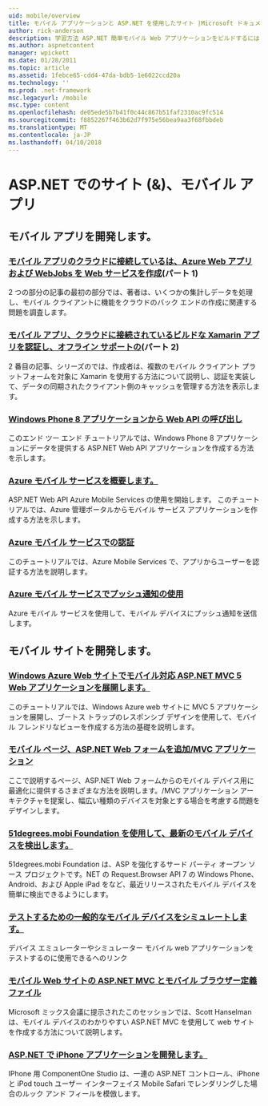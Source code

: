 ```yaml
---
uid: mobile/overview
title: モバイル アプリケーションと ASP.NET を使用したサイト |Microsoft ドキュメント
author: rick-anderson
description: 学習方法 ASP.NET 簡単モバイル Web アプリケーションをビルドするには
ms.author: aspnetcontent
manager: wpickett
ms.date: 01/28/2011
ms.topic: article
ms.assetid: 1febce65-cdd4-47da-bdb5-1e6022ccd20a
ms.technology: ''
ms.prod: .net-framework
msc.legacyurl: /mobile
msc.type: content
ms.openlocfilehash: de05ede5b7b41f0c44c867b51faf2310ac9fc514
ms.sourcegitcommit: f8852267f463b62d7f975e56bea9aa3f68fbbdeb
ms.translationtype: MT
ms.contentlocale: ja-JP
ms.lasthandoff: 04/10/2018
---
```

<a name="mobile-apps--sites-with-aspnet"></a>ASP.NET でのサイト (&)、モバイル アプリ
====================
## <a name="develop-mobile-apps"></a>モバイル アプリを開発します。


### <a name="cloud-connected-mobile-apps---create-a-web-service-with-azure-web-apps-and-webjobshttpsmsdnmicrosoftcommagazinemt185572part-1"></a>[モバイル アプリのクラウドに接続しているは、Azure Web アプリおよび WebJobs を Web サービスを作成](https://msdn.microsoft.com/magazine/mt185572)(パート 1)

2 つの部分の記事の最初の部分では、著者は、いくつかの集計しデータを処理し、モバイル クライアントに機能をクラウドのバック エンドの作成に関連する問題を調査します。


### <a name="cloud-connected-mobile-apps---build-a-xamarin-app-with-authentication-and-offline-supporthttpsmsdnmicrosoftcommagazinemt422581aspxpart-2"></a>[モバイル アプリ、クラウドに接続されているビルドな Xamarin アプリを認証し、オフライン サポートの](https://msdn.microsoft.com/magazine/mt422581.aspx)(パート 2)

2 番目の記事、シリーズのでは、作成者は、複数のモバイル クライアント プラットフォームを対象に Xamarin を使用する方法について説明し、認証を実装して、データの同期されたクライアント側のキャッシュを管理する方法を表示します。


### <a name="calling-web-api-from-a-windows-phone-8-applicationweb-apioverviewmobile-clientscalling-web-api-from-a-windows-phone-8-applicationmd"></a>[Windows Phone 8 アプリケーションから Web API の呼び出し](../web-api/overview/mobile-clients/calling-web-api-from-a-windows-phone-8-application.md)

このエンド ツー エンド チュートリアルでは、Windows Phone 8 アプリケーションにデータを提供する ASP.NET Web API アプリケーションを作成する方法を示します。


### <a name="get-started-with-azure-mobile-serviceshttpsazuremicrosoftcomdocumentationarticlesmobile-services-dotnet-backend-windows-store-dotnet-get-startedwtmcidzumoaspnet"></a>[Azure モバイル サービスを概要します。](https://azure.microsoft.com/documentation/articles/mobile-services-dotnet-backend-windows-store-dotnet-get-started?WT.mc_id=zumo_aspnet)

ASP.NET Web API Azure Mobile Services の使用を開始します。 このチュートリアルでは、Azure 管理ポータルからモバイル サービス アプリケーションを作成する方法を示します。


### <a name="authentication-in-azure-mobile-serviceshttpsazuremicrosoftcomdocumentationarticlesmobile-services-dotnet-backend-windows-store-dotnet-get-started-userswtmcidzumoaspnet"></a>[Azure モバイル サービスでの認証](https://azure.microsoft.com/documentation/articles/mobile-services-dotnet-backend-windows-store-dotnet-get-started-users/?WT.mc_id=zumo_aspnet)

このチュートリアルでは、Azure Mobile Services で、アプリからユーザーを認証する方法を説明します。


### <a name="using-push-notifications-in-azure-mobile-serviceshttpsazuremicrosoftcomdocumentationarticlesmobile-services-dotnet-backend-windows-store-dotnet-get-started-pushwtmcidzumoaspnet"></a>[Azure モバイル サービスでプッシュ通知の使用](https://azure.microsoft.com/documentation/articles/mobile-services-dotnet-backend-windows-store-dotnet-get-started-push/?WT.mc_id=zumo_aspnet)

Azure モバイル サービスを使用して、モバイル デバイスにプッシュ通知を送信します。


## <a name="develop-mobile-sites"></a>モバイル サイトを開発します。


### <a name="deploy-an-mobile-friendly-aspnet-mvc-5-web-application-on-windows-azure-web-siteshttpsdocsmicrosoftcomazureapp-service-webweb-sites-dotnet-deploy-aspnet-mvc-mobile-app"></a>[Windows Azure Web サイトでモバイル対応 ASP.NET MVC 5 Web アプリケーションを展開します。](https://docs.microsoft.com/azure/app-service-web/web-sites-dotnet-deploy-aspnet-mvc-mobile-app)

このチュートリアルでは、Windows Azure web サイトに MVC 5 アプリケーションを展開し、ブートス トラップのレスポンシブ デザインを使用して、モバイル フレンドリなビューを作成する方法の基礎を説明します。


### <a name="add-mobile-pages-to-your-aspnet-web-forms--mvc-applicationwhitepapersadd-mobile-pages-to-your-aspnet-web-forms-mvc-applicationmd"></a>[モバイル ページ、ASP.NET Web フォームを追加/MVC アプリケーション](../whitepapers/add-mobile-pages-to-your-aspnet-web-forms-mvc-application.md)

ここで説明するページ、ASP.NET Web フォームからのモバイル デバイス用に最適化に提供するさまざまな方法を説明します。/MVC アプリケーション アーキテクチャを提案し、幅広い種類のデバイスを対象とする場合を考慮する問題をデザインします。


### <a name="detect-the-latest-mobile-devices-using-51degreesmobi-foundationhttpsgithubcom51degreesdotnet-device-detection"></a>[51degrees.mobi Foundation を使用して、最新のモバイル デバイスを検出します。](https://github.com/51Degrees/dotNET-Device-Detection)

51degrees.mobi Foundation は、ASP を強化するサード パーティ オープン ソース プロジェクトです。NET の Request.Browser API 7 の Windows Phone、Android、および Apple iPad をなど、最近リリースされたモバイル デバイスを簡単に検出できるようにします。


### <a name="simulate-popular-mobile-devices-for-testingdevice-simulatorsmd"></a>[テストするための一般的なモバイル デバイスをシミュレートします。](device-simulators.md)

デバイス エミュレーターやシミュレーター モバイル web アプリケーションをテストするのに使用できるへのリンク


### <a name="mobile-web-sites-with-aspnet-mvc-and-the-mobile-browser-definition-filehttpwwwhanselmancomblogmixmobilewebsiteswithaspnetmvcandthemobilebrowserdefinitionfileaspx"></a>[モバイル Web サイトの ASP.NET MVC とモバイル ブラウザー定義ファイル](http://www.hanselman.com/blog/MixMobileWebSitesWithASPNETMVCAndTheMobileBrowserDefinitionFile.aspx)

Microsoft ミックス会議に提示されたこのセッションでは、Scott Hanselman は、モバイル デバイスのわかりやすい ASP.NET MVC を使用して web サイトを作成する方法について説明します。


### <a name="develop-iphone-applications-with-aspnethttplabscomponentonecomiphone"></a>[ASP.NET で iPhone アプリケーションを開発します。](http://labs.componentone.com/iPhone/)

IPhone 用 ComponentOne Studio は、一連の ASP.NET コントロール、iPhone と iPod touch ユーザー インターフェイス Mobile Safari でレンダリングした場合のルック アンド フィールを模倣します。
